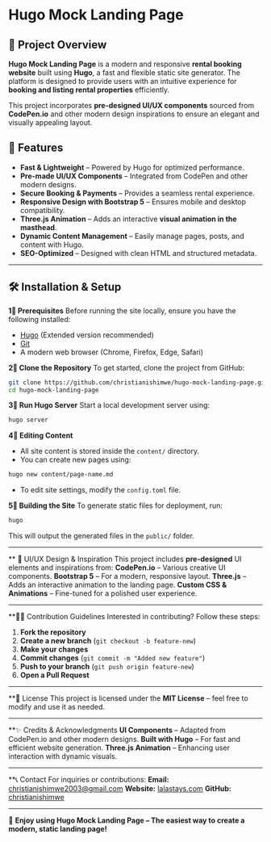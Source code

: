 # Hugo Mock Landing Page

## 📌 Project Overview

**Hugo Mock Landing Page** is a modern and responsive **rental booking website** built using **Hugo**, a fast and flexible static site generator. The platform is designed to provide users with an intuitive experience for **booking and listing rental properties** efficiently.

This project incorporates **pre-designed UI/UX components** sourced from **CodePen.io** and other modern design inspirations to ensure an elegant and visually appealing layout.

## 🌟 Features

- **Fast & Lightweight** – Powered by Hugo for optimized performance.
- **Pre-made UI/UX Components** – Integrated from CodePen and other modern designs.
- **Secure Booking & Payments** – Provides a seamless rental experience.
- **Responsive Design with Bootstrap 5** – Ensures mobile and desktop compatibility.
- **Three.js Animation** – Adds an interactive **visual animation in the masthead**.
- **Dynamic Content Management** – Easily manage pages, posts, and content with Hugo.
- **SEO-Optimized** – Designed with clean HTML and structured metadata.

---

## 🛠️ Installation & Setup

**1⃣ Prerequisites**
Before running the site locally, ensure you have the following installed:

- [Hugo](https://gohugo.io/getting-started/installing/) (Extended version recommended)
- [Git](https://git-scm.com/)
- A modern web browser (Chrome, Firefox, Edge, Safari)

**2⃣ Clone the Repository**
To get started, clone the project from GitHub:
```sh
git clone https://github.com/christianishimwe/hugo-mock-landing-page.git
cd hugo-mock-landing-page
```

**3⃣ Run Hugo Server**
Start a local development server using:

```sh
hugo server
 ``` 

**4⃣ Editing Content**

- All site content is stored inside the `content/` directory.
- You can create new pages using:
```sh
hugo new content/page-name.md
```
- To edit site settings, modify the `config.toml` file.

**5⃣ Building the Site**
To generate static files for deployment, run:
```sh
hugo
```
This will output the generated files in the `public/` folder.

---

** 🎨 UI/UX Design & Inspiration
This project includes **pre-designed** UI elements and inspirations from:
**CodePen.io** – Various creative UI components.
**Bootstrap 5** – For a modern, responsive layout.
**Three.js** – Adds an interactive animation to the landing page.
**Custom CSS & Animations** – Fine-tuned for a polished user experience.

---

**👨‍💻 Contribution Guidelines
Interested in contributing? Follow these steps:

1. **Fork the repository**
2. **Create a new branch** (`git checkout -b feature-new`)
3. **Make your changes**
4. **Commit changes** (`git commit -m "Added new feature"`)
5. **Push to your branch** (`git push origin feature-new`)
6. **Open a Pull Request**

---

**📜 License
This project is licensed under the **MIT License** – feel free to modify and use it as needed.

---

**✨ Credits & Acknowledgments
**UI Components** – Adapted from CodePen.io and other modern designs.
**Built with Hugo** – For fast and efficient website generation.
**Three.js Animation** – Enhancing user interaction with dynamic visuals.

---

**📞 Contact
For inquiries or contributions:
**Email:** christianishimwe2003@gmail.com
**Website:** [lalastays.com](https://lalastays.com)
**GitHub:** [christianishimwe](https://github.com/christianishimwe)

---

🚀 **Enjoy using Hugo Mock Landing Page – The easiest way to create a modern, static landing page!**

